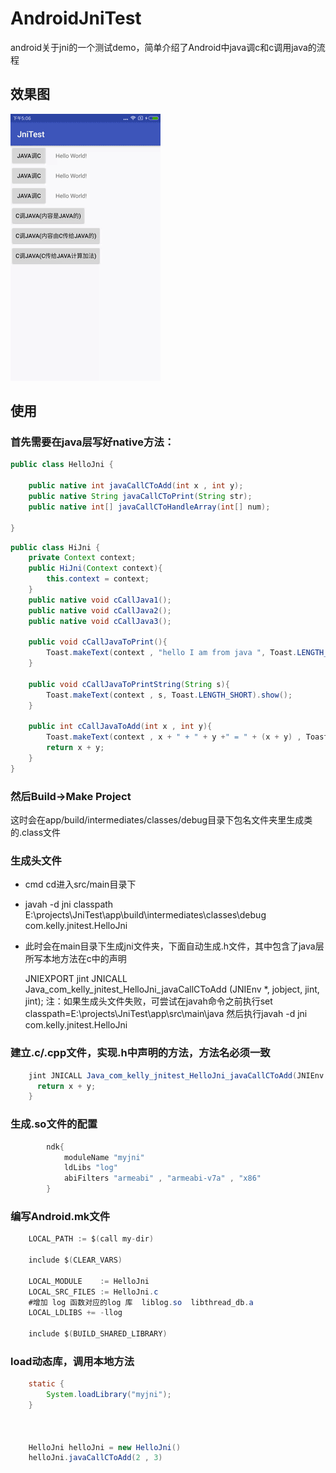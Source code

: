 # AndroidJniTest

android关于jni的一个测试demo，简单介绍了Android中java调c和c调用java的流程

## 效果图

![pic](https://github.com/zongkaili/AndroidJniTest/blob/master/screenshot/jnitest.gif)

## 使用

### 首先需要在java层写好native方法：
```java
public class HelloJni {

    public native int javaCallCToAdd(int x , int y);
    public native String javaCallCToPrint(String str);
    public native int[] javaCallCToHandleArray(int[] num);

}
```

```java
public class HiJni {
    private Context context;
    public HiJni(Context context){
        this.context = context;
    }
    public native void cCallJava1();
    public native void cCallJava2();
    public native void cCallJava3();

    public void cCallJavaToPrint(){
        Toast.makeText(context , "hello I am from java ", Toast.LENGTH_SHORT).show();
    }

    public void cCallJavaToPrintString(String s){
        Toast.makeText(context , s, Toast.LENGTH_SHORT).show();
    }

    public int cCallJavaToAdd(int x , int y){
        Toast.makeText(context , x + " + " + y +" = " + (x + y) , Toast.LENGTH_SHORT).show();
        return x + y;
    }
}
```
### 然后Build->Make Project
这时会在app/build/intermediates/classes/debug目录下包名文件夹里生成类的.class文件

### 生成头文件
 - cmd cd进入src/main目录下
 - javah -d jni classpath  E:\projects\JniTest\app\build\intermediates\classes\debug com.kelly.jnitest.HelloJni
 - 此时会在main目录下生成jni文件夹，下面自动生成.h文件，其中包含了java层所写本地方法在c中的声明
 
    JNIEXPORT jint JNICALL Java_com_kelly_jnitest_HelloJni_javaCallCToAdd
    (JNIEnv *, jobject, jint, jint);
   注：如果生成头文件失败，可尝试在javah命令之前执行set classpath=E:\projects\JniTest\app\src\main\java
   然后执行javah -d jni com.kelly.jnitest.HelloJni

 
### 建立.c/.cpp文件，实现.h中声明的方法，方法名必须一致
```java
    jint JNICALL Java_com_kelly_jnitest_HelloJni_javaCallCToAdd(JNIEnv * env , jobject obj, jint x, jint y){
      return x + y;
    }
```
 
### 生成.so文件的配置 
```java
        ndk{
            moduleName "myjni"
            ldLibs "log"
            abiFilters "armeabi" , "armeabi-v7a" , "x86"
        }
```

### 编写Android.mk文件
```java
    LOCAL_PATH := $(call my-dir)  
    
    include $(CLEAR_VARS)  
    
    LOCAL_MODULE    := HelloJni  
    LOCAL_SRC_FILES := HelloJni.c   
    #增加 log 函数对应的log 库  liblog.so  libthread_db.a  
    LOCAL_LDLIBS += -llog  
    
    include $(BUILD_SHARED_LIBRARY) 
```

### load动态库，调用本地方法
```java
    static {
        System.loadLibrary("myjni");
    }
    
    

    HelloJni helloJni = new HelloJni()
    helloJni.javaCallCToAdd(2 , 3)
```


